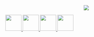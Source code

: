 <p align="center">
   <img src="https://capsule-render.vercel.app/api?type=rounded&height=300&color=gradient&text=nusuntnight&reversal=false"/>
</p>

<a href="https://discordapp.com/users/559796925562617886">
  <img height="50" src="https://cdn3.iconfinder.com/data/icons/social-network-flat-3/100/Discord-256.png"/>
</a>

<a href="https://open.spotify.com/user/316gom7zxrkvgx2hy4turcuengrm?si=91241db78bdf44fa">
  <img height="50" src="https://cdn2.iconfinder.com/data/icons/social-icons-33/128/Spotify-256.png"/>
</a>

<a href="https://steamcommunity.com/id/nusuntnightfra/">
  <img height="50" src="https://cdn3.iconfinder.com/data/icons/font-awesome-brands/512/steam-256.png"/>
</a>

<a href="https://x.com/nusuntnight">
  <img height="50" src="https://cdn2.iconfinder.com/data/icons/social-media-2285/512/1_Twitter3_colored_svg-256.png"/>
</a>
